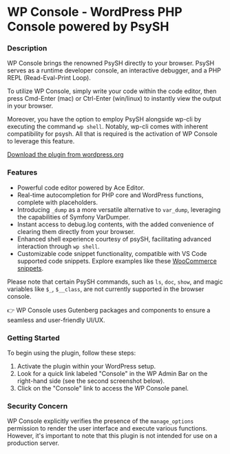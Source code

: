 # WP Console - WordPress PHP Console powered by PsySH

### Description
WP Console brings the renowned PsySH directly to your browser. PsySH serves as a runtime developer console, an interactive debugger, and a PHP REPL (Read-Eval-Print Loop).

To utilize WP Console, simply write your code within the code editor, then press Cmd-Enter (mac) or Ctrl-Enter (win/linux) to instantly view the output in your browser.

Moreover, you have the option to employ PsySH alongside wp-cli by executing the command `wp shell`. Notably, wp-cli comes with inherent compatibility for psysh. All that is required is the activation of WP Console to leverage this feature.

[Download the plugin from wordpress.org](https://wordpress.org/plugins/wp-console/)

### Features
- Powerful code editor powered by Ace Editor.
- Real-time autocompletion for PHP core and WordPress functions, complete with placeholders.
- Introducing `_dump` as a more versatile alternative to `var_dump`, leveraging the capabilities of Symfony VarDumper.
- Instant access to debug.log contents, with the added convenience of clearing them directly from your browser.
- Enhanced shell experience courtesy of psySH, facilitating advanced interaction through `wp shell`.
- Customizable code snippet functionality, compatible with VS Code supported code snippets. Explore examples like these [WooCommerce snippets](https://github.com/claudiosanches/vscode-woocommerce/blob/master/snippets/functions.json).

Please note that certain PsySH commands, such as `ls`, `doc`, `show`, and magic variables like `$_`, `$__class`, are not currently supported in the browser console.

👉 WP Console uses Gutenberg packages and components to ensure a seamless and user-friendly UI/UX.

### Getting Started
To begin using the plugin, follow these steps:

1. Activate the plugin within your WordPress setup.
2. Look for a quick link labeled "Console" in the WP Admin Bar on the right-hand side (see the second screenshot below).
3. Click on the "Console" link to access the WP Console panel.

### Security Concern
WP Console explicitly verifies the presence of the `manage_options` permission to render the user interface and execute various functions. However, it's important to note that this plugin is not intended for use on a production server.
